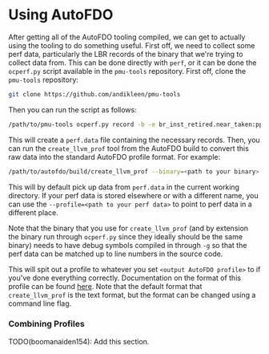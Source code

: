 # Using AutoFDO

After getting all of the AutoFDO tooling compiled, we can get to actually using
the tooling to do something useful. First off, we need to collect some perf data,
particularly the LBR records of the binary that we're trying to collect data
from. This can be done directly with `perf`, or it can be done the `ocperf.py`
script available in the `pmu-tools` repository. First off, clone the
`pmu-tools` repository:

```bash
git clone https://github.com/andikleen/pmu-tools
```

Then you can run the script as follows:
```bash
/path/to/pmu-tools ocperf.py record -b -e br_inst_retired.near_taken:pp -- <path to your binary>
```

This will create a `perf.data` file containing the necessary records. Then,
you can run the `create_llvm_prof` tool from the AutoFDO build to convert
this raw data into the standard AutoFDO profile format. For example:

```bash
/path/to/autofdo/build/create_llvm_prof --binary=<path to your binary> --out=<output AutoFDO profile>
```

This will by default pick up data from `perf.data` in the current working
directory. If your perf data is stored elsewhere or with a different name, you
can use the `--profile=<path to your perf data>` to point to perf data in a
different place.

Note that the binary that you use for `create_llvm_prof` (and by extension the
binary run through `ocperf.py` since they ideally should be the same binary)
needs to have debug symbols compiled in through `-g` so that the perf data can
be matched up to line numbers in the source code.

This will spit out a profile to whatever you set `<output AutoFDO profile>` to
if you've done everything correctly. Documentation on the format of this profile
can be found [here](https://llvm.org/doxygen/SampleProfReader_8h_source.html).
Note that the default format that `create_llvm_prof` is the text format, but the
format can be changed using a command line flag.

### Combining Profiles

TODO(boomanaiden154): Add this section.